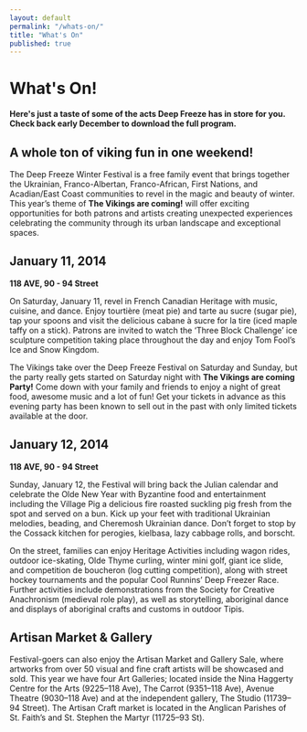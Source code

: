 ```yaml
---
layout: default
permalink: "/whats-on/"
title: "What's On"
published: true
---
```


# What's On!
**Here's just a taste of some of the acts Deep Freeze has in store for you. Check back early December to download the full program.** <!-- For all the juicy details, [download the full program.](/program)** -->

## A whole ton of viking fun in one weekend!
The Deep Freeze Winter Festival is a free family event that brings together the Ukrainian, Franco-Albertan, Franco-African, First Nations, and Acadian/East Coast communities to revel in the magic and beauty of winter. This year’s theme of **The Vikings are coming!** will offer exciting opportunities for both patrons and artists creating unexpected experiences celebrating the community through its urban landscape and exceptional spaces.

## January 11, 2014
**118 AVE, 90 - 94 Street**

On Saturday, January 11, revel in French Canadian Heritage with music, cuisine, and dance. Enjoy tourtière (meat pie) and tarte au sucre (sugar pie), tap your spoons and visit the delicious cabane à sucre for la tire (iced maple taffy on a stick). Patrons are invited to watch the ‘Three Block Challenge’ ice sculpture competition taking place throughout the day and enjoy Tom Fool’s Ice and Snow Kingdom.

The Vikings take over the Deep Freeze Festival on Saturday and Sunday, but the party really gets started on Saturday night with **The Vikings are coming Party!** Come down with your family and friends to enjoy a night of great food, awesome music and a lot of fun! Get your tickets in advance as this evening party has been known to sell out in the past with only limited tickets available at the door.

## January 12, 2014
**118 AVE, 90 - 94 Street**

Sunday, January 12, the Festival will bring back the Julian calendar and celebrate the Olde New Year with Byzantine food and entertainment including the Village Pig a delicious fire roasted suckling pig fresh from the spot and served on a bun. Kick up your feet with traditional Ukrainian melodies, beading, and Cheremosh Ukrainian dance. Don’t forget to stop by the Cossack kitchen for perogies, kielbasa, lazy cabbage rolls, and borscht.

On the street, families can enjoy Heritage Activities including wagon rides, outdoor ice-skating, Olde Thyme curling, winter mini golf, giant ice slide, and competition de boucheron (log cutting competition), along with street hockey tournaments and the popular Cool Runnins’ Deep Freezer Race. Further activities include demonstrations from the Society for Creative Anachronism (medieval role play), as well as storytelling, aboriginal dance and displays of aboriginal crafts and customs in outdoor Tipis.

## Artisan Market & Gallery
Festival-goers can also enjoy the Artisan Market and Gallery Sale, where artworks from over 50 visual and fine craft artists will be showcased and sold. This year we have four Art Galleries; located inside the Nina Haggerty Centre for the Arts (9225–118 Ave), The Carrot (9351–118 Ave), Avenue Theatre (9030–118 Ave) and at the independent gallery, The Studio (11739–94 Street). The Artisan Craft market is located in the Anglican Parishes of St. Faith’s and St. Stephen the Martyr (11725–93 St).